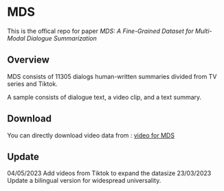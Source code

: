 # MDS
This is the offical repo for paper *MDS: A Fine-Grained Dataset for Multi-Modal Dialogue Summarization*

## Overview

MDS consists of 11305 dialogs human-written summaries divided from TV series and Tiktok.

A sample consists of dialogue text, a video clip, and a text summary.

## Download
You can directly download video data from : [video for MDS](https://1drv.ms/u/s!AmYXu9CFagz3kFGnMOpeO0TXODxq?e=QseH7h)

## Update
04/05/2023 Add videos from Tiktok to expand the datasize
23/03/2023 Update a bilingual version for widespread universality.
